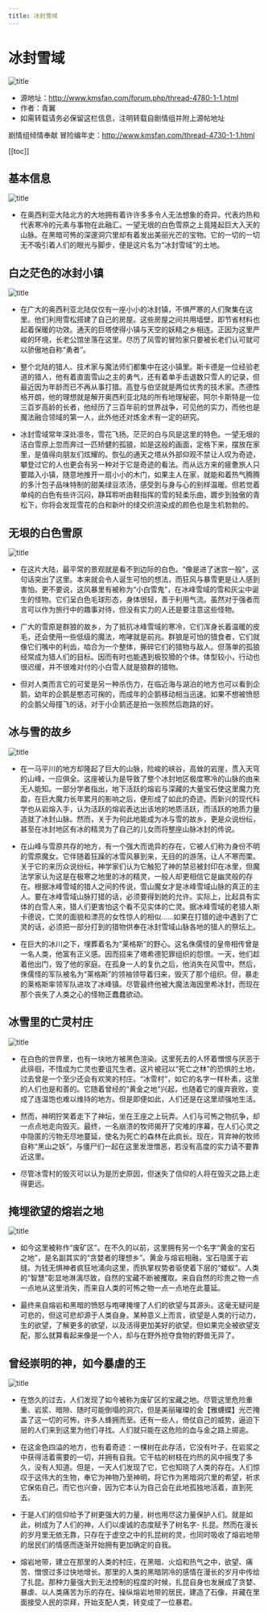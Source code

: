 ```yaml
---
title: 冰封雪域
---
```


# 冰封雪域

![title](./1.png)

- 源地址：http://www.kmsfan.com/forum.php/thread-4780-1-1.html
- 作者：青翼
- 如需转载请务必保留这栏信息，注明转载自剧情组并附上源帖地址

剧情组倾情奉献 冒险编年史：http://www.kmsfan.com/thread-4730-1-1.html

[[toc]]

## 基本信息

![title](./2.png)

- 在奥西利亚大陆北方的大地拥有着许许多多令人无法想象的奇异。代表灼热和代表寒冷的元素与事物在此融汇。一望无垠的白色雪原之上竟隆起巨大入天的山脉。在黑暗可怖的深邃洞穴里却有着发出美丽光芒的宝物。它的一切的一切无不吸引着人们的眼光与脚步，便是这片名为“冰封雪域”的土地。

## 白之茫色的冰封小镇

![title](./3.png)

- 在广大的奥西利亚北陆仅仅有一座小小的冰封镇，不惧严寒的人们聚集在这里。他们利用雪松搭建了自己的房屋。这些房屋之间共用墙壁，即节省材料也起着保暖的功效。通天的巨塔使得小镇与天空的妖精之乡相连。正因为这里严峻的环境，长老公馆坐落在这里。尽历了风雪的冒险家只要被长老们认可就可以骄傲地自称“勇者”。

- 整个北陆的猎人、技术家与魔法师们都集中在这小镇里。斯卡德是一位经验老道的猎人，他有着直面雪山之主的勇气，还有着单手击退数只雪人的记录，但最近因为年龄而已不再从事打猎。高登与伯坚就是两位优秀的技术家。杰德性格开朗，他的理想就是解开奥西利亚北陆的所有地理秘密。阿尔卡斯特是一位三百岁高龄的长者，他经历了三百年前的世界战争，可见他的实力，而他也是魔法融合领域的第一人，此外他还对炼金术有一定的研究。

- 冰封雪域常年深处凛冬，雪花飞扬。茫茫的白与风是这里的特色。一望无垠的洁白雪原上忽而奔过一匹矫健的孤狼，如是这般的画面，定格下来，摆放在家里，是值得向朋友们炫耀的。恢弘的通天之塔从外部仰观不禁让人叹为奇迹，攀登过它的人也更会有另一种对于它是奇迹的看法。而从远方来的疲惫旅人只要踏入小镇，随意地推开一扇小小的木门，如果主人在家，就能和着热气腾腾的多汁包子品味特制的甜美绿豆浓汤，感受到与身与心的别样温暖。但若觉着单纯的白色有些许沉闷，静耳聆听由鞋指挥的雪的轻柔乐曲，踱步到独傲的青松下，你将会发现雪花的白和新叶的绿交织渲染成的颜色也是生机勃勃的。

## 无垠的白色雪原

![title](./4.png)

- 在这片大陆，最平常的景观就是看不到边际的白色。“像是进了迷宫一般”，这句话突出了这里。本来就会令人诞生可怕的想法，而狂风与暴雪更是让人感到害怕。更不要说，这风暴里有被称为“小白雪鬼”，在冰峰雪域的雪和灰尘中诞生的怪物。它们呈白色毛球形态，身体很轻，善于利用气流。虽然对于强者而言可以作为旅行中的趣事对待，但没有实力的人还是要注意这些怪物。

- 广大的雪原是群狼的故乡，为了抵抗冰峰雪域的寒冷，它们浑身长着温暖的皮毛，还会使用一些低级的魔法，咆哮就是前兆。群狼是可怕的猎食者，它们就像它们嘴中的利齿，啮合为一个整体，撕碎它们的猎物与敌人。但落单的孤狼经常成为猎人们的目标。因而有时也能遇到极狡猾的个体。体型较小，行动也很迟缓，并不很难对付的小白雪人就是狼群的猎物。

- 但对人类而言它的可爱是另一种杀伤力，在临近海与湖泊的地方也可以看到企鹅，幼年的企鹅是憨态可掬的，而成年的企鹅移动相当迅速。如果不想被愤怒的企鹅父母撞飞的话，对于小企鹅还是拍一张照然后跑路的好。

## 冰与雪的故乡

![title](./5.png)

- 在一马平川的地方却隆起了巨大的山脉，险峻的峡谷，高耸的岩崖，贯入天穹的山峰，一应俱全。这座被认为是导致了整个冰封地区极度寒冷的山脉的由来无人能知。一部分学者指出，地下活跃的熔岩与深藏的大量宝石使这里魔力充盈，在巨大魔力长年累月的影响之后，便形成了如此的奇迹。而新兴的现代科学也从岩熔入手，认为活跃的熔岩表达出该地的地质活跃，而活跃的地质力量造就了冰封山脉。然而，关于为何此地能成为冰与雪的故乡，更是众说纷纭，甚至在冰封地区有冰的精灵为了自己的儿女而将整座山脉冰封的传说。

- 在山峰与雪原共存的地方，有一个强大而诡异的存在，它被人们称为身份不明的雪原魔女。它伴随着狂躁的冰雪风暴到来，无目的的游荡，让人不寒而栗。关于它的来历众说纷纭，神学家们认为它触犯了神的禁忌被封印在冰里，但魔法学家认为这是在极寒之地里的冰的精灵，一般人却更相信它是幽灵般的存在。根据冰峰雪域的猎人之间的传说，雪山魔女才是冰峰雪域山脉的真正的主人。要在冰峰雪域山脉打猎的话，必须要得到她的允许。实际上，比起具有实体的白雪人来，猎人们更害怕这个看不见实体的亡灵。据冰峰雪域的老猎人斯卡德说，亡灵的面貌和漂亮的女性惊人的相似……如果在打猎的途中遇到了亡灵的话，必须把一部分打到的猎物供奉在冰封雪域山脉各地的猎人的祭坛上。

- 在巨大的冰川之下，埋葬着名为“莱格斯”的野心。这名侏儒怪的皇帝相传曾是一名人类，他富有正义感。因而招来了塔希德犯罪组织的怨恨。一天，他们趁着他出门，毁了他的家庭。在孤身一人的复仇之后，他消失在风雪中。然后，侏儒怪的军队被名为“莱格斯”的领袖领导着归来，毁灭了那个组织。但，暴走的莱格斯率领军队进攻了冰峰镇。尽管最终他被大魔法海因里希冰封，而现在那个丧失了人类之心的怪物正蠢蠢欲动。

## 冰雪里的亡灵村庄

![title](./6.png)

- 在白色的世界里，也有一块地方被黑色渲染。这里死去的人怀着憎恨与厌恶于此徘徊，不惜成为亡灵也要诅咒生者。这片被冠以“死亡之林”的恐惧的土地，过去曾是一个至少还会有欢笑的村庄。“冰雪村”，如它的名字一样朴素，这里的人们也是和善的。它随着曾经的“黄金之地”兴起，也随着它的废弃衰败，变成了连温饱也难以维持的地方。但是即便如此，人们还是在这里顽强地生活。

- 然而，神明狞笑着走下了神坛，坐在王座之上玩弄。人们与可怖之物抗争，却一点点地走向毁灭。最终，一名崩溃的牧师揭开了灾难的序幕，在人们心灵之中隐匿的污物无尽地蔓延，使名为死亡的森林在此疯长。现在，背弃神的牧师自称“黑山之妖”，与僵尸们一起在这里发泄憎恶，若没有高度的实力请不要靠近这里。

- 尽管冰雪村的毁灭可以认为是历史原因，但迷失了信仰的人将在毁灭之路上走得更远。

## 掩埋欲望的熔岩之地

![title](./7.png)

- 如今这里被称作“废矿区”。在不久的以前，这里拥有另一个名字“黄金的宝石之地”，是名副其实的“贪婪者的理想乡”。黄金与熔岩相融，宝石隐匿于岩缝。为钱无惧神者疯狂地涌向这里，而执掌权势者驱使着下层的“蝼蚁”。人类的“智慧”彰显地淋漓尽致，自然的宝藏不断被攫取。来自自然的珍贵之物一点一点地从这里消失，而来自人类的可怖之物一点一点地在此蔓延。

- 最终来自熔岩和黑暗的愤怒与咆哮掩埋了人们的欲望与其源头。这毫无疑问是可悲的，但这可悲却源于人类自身。某种意义上而言，欲望是人类的行动力，生的欲望，了解更多的欲望，以及活得更加美好的欲望。但如果完全被欲望支配，那么就算看起来像是一个人，却与在野外抢夺食物的野兽无异了。


## 曾经崇明的神，如今暴虐的王

![title](./8.png)

- 在悠久的过去，人们发现了如今被称为废矿区的宝藏之地。尽管这里危险重重、岩浆、暗隙、随时可能倒塌的洞穴，但是美丽璀璨的金【雅蠛蝶】光芒掩盖了这一切的可怖，许多人蜂拥而至。还有一些人，倚仗自己的威势，逼迫下层的人们来到这里为他们寻找。人们就只能在这危险的血与金之路上掷逾。

- 在这金色四溢的地方，也有着奇迹：一棵树在此存活，它没有叶子，在岩浆之中获得活着需要的一切，并拥有自我。它干枯的树枝在灼热的风中摇曳了多久，没有人知道。但是，一天人们发现了它，它也知晓了人类的存在。人们惊叹于这伟大的生物，奉它为神物乃至神明，将它作为黑暗洞穴里的希望，祈求它保佑自己。而它也兴奋，因为它本认为自己会在此地孤独地活着，直到死去。

- 于是人们的信仰给予了树更强大的力量，树也用尽这力量保护人们。就是如此，树成为了人们的神，人们以虔诚的态度赋予了树名字- 扎昆。然而在漫长的岁月里无依无靠，只存在于虚空之中的扎昆树的灵，也同时吸收了熔岩地带的居民们的情感而逐渐开始拥有更加确定的自我。

- 熔岩地带，建立在那里的人类的村庄，在黑暗、火焰和热气之中，欲望、痛苦、憎恨过多过快地增长。那里的人类的黑暗阴冷的感情在漫长的岁月中传给了扎昆。那种力量强大到无法控制的程度的时候，扎昆自身也发展成了贪婪、暴虐、以人类痛苦为乐的存在。操纵熔岩地带的居民，建造了石像，并藏在里面接受人民的崇拜，开始支配人类，转变成了一位暴君。
